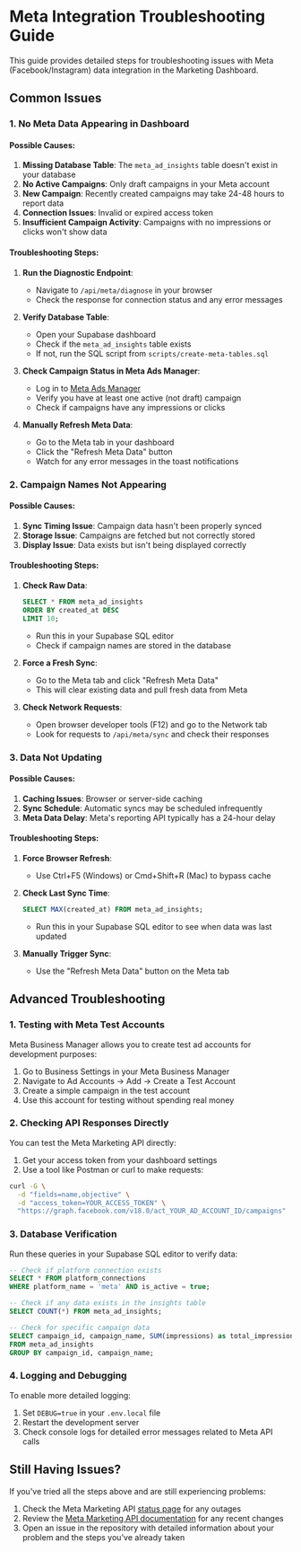 # Meta Integration Troubleshooting Guide

This guide provides detailed steps for troubleshooting issues with Meta (Facebook/Instagram) data integration in the Marketing Dashboard.

## Common Issues

### 1. No Meta Data Appearing in Dashboard

#### Possible Causes:

1. **Missing Database Table**: The `meta_ad_insights` table doesn't exist in your database
2. **No Active Campaigns**: Only draft campaigns in your Meta account
3. **New Campaign**: Recently created campaigns may take 24-48 hours to report data
4. **Connection Issues**: Invalid or expired access token
5. **Insufficient Campaign Activity**: Campaigns with no impressions or clicks won't show data

#### Troubleshooting Steps:

1. **Run the Diagnostic Endpoint**:
   - Navigate to `/api/meta/diagnose` in your browser
   - Check the response for connection status and any error messages

2. **Verify Database Table**:
   - Open your Supabase dashboard
   - Check if the `meta_ad_insights` table exists
   - If not, run the SQL script from `scripts/create-meta-tables.sql`

3. **Check Campaign Status in Meta Ads Manager**:
   - Log in to [Meta Ads Manager](https://business.facebook.com/adsmanager/)
   - Verify you have at least one active (not draft) campaign
   - Check if campaigns have any impressions or clicks

4. **Manually Refresh Meta Data**:
   - Go to the Meta tab in your dashboard
   - Click the "Refresh Meta Data" button
   - Watch for any error messages in the toast notifications

### 2. Campaign Names Not Appearing

#### Possible Causes:

1. **Sync Timing Issue**: Campaign data hasn't been properly synced
2. **Storage Issue**: Campaigns are fetched but not correctly stored
3. **Display Issue**: Data exists but isn't being displayed correctly

#### Troubleshooting Steps:

1. **Check Raw Data**:
   ```sql
   SELECT * FROM meta_ad_insights 
   ORDER BY created_at DESC 
   LIMIT 10;
   ```
   - Run this in your Supabase SQL editor
   - Check if campaign names are stored in the database

2. **Force a Fresh Sync**:
   - Go to the Meta tab and click "Refresh Meta Data"
   - This will clear existing data and pull fresh data from Meta

3. **Check Network Requests**:
   - Open browser developer tools (F12) and go to the Network tab
   - Look for requests to `/api/meta/sync` and check their responses

### 3. Data Not Updating

#### Possible Causes:

1. **Caching Issues**: Browser or server-side caching
2. **Sync Schedule**: Automatic syncs may be scheduled infrequently
3. **Meta Data Delay**: Meta's reporting API typically has a 24-hour delay

#### Troubleshooting Steps:

1. **Force Browser Refresh**:
   - Use Ctrl+F5 (Windows) or Cmd+Shift+R (Mac) to bypass cache

2. **Check Last Sync Time**:
   ```sql
   SELECT MAX(created_at) FROM meta_ad_insights;
   ```
   - Run this in your Supabase SQL editor to see when data was last updated

3. **Manually Trigger Sync**:
   - Use the "Refresh Meta Data" button on the Meta tab

## Advanced Troubleshooting

### 1. Testing with Meta Test Accounts

Meta Business Manager allows you to create test ad accounts for development purposes:

1. Go to Business Settings in your Meta Business Manager
2. Navigate to Ad Accounts → Add → Create a Test Account
3. Create a simple campaign in the test account
4. Use this account for testing without spending real money

### 2. Checking API Responses Directly

You can test the Meta Marketing API directly:

1. Get your access token from your dashboard settings
2. Use a tool like Postman or curl to make requests:

```bash
curl -G \
  -d "fields=name,objective" \
  -d "access_token=YOUR_ACCESS_TOKEN" \
  "https://graph.facebook.com/v18.0/act_YOUR_AD_ACCOUNT_ID/campaigns"
```

### 3. Database Verification

Run these queries in your Supabase SQL editor to verify data:

```sql
-- Check if platform connection exists
SELECT * FROM platform_connections 
WHERE platform_name = 'meta' AND is_active = true;

-- Check if any data exists in the insights table
SELECT COUNT(*) FROM meta_ad_insights;

-- Check for specific campaign data
SELECT campaign_id, campaign_name, SUM(impressions) as total_impressions, SUM(clicks) as total_clicks
FROM meta_ad_insights
GROUP BY campaign_id, campaign_name;
```

### 4. Logging and Debugging

To enable more detailed logging:

1. Set `DEBUG=true` in your `.env.local` file
2. Restart the development server
3. Check console logs for detailed error messages related to Meta API calls

## Still Having Issues?

If you've tried all the steps above and are still experiencing problems:

1. Check the Meta Marketing API [status page](https://developers.facebook.com/status/dashboard/) for any outages
2. Review the [Meta Marketing API documentation](https://developers.facebook.com/docs/marketing-apis/) for any recent changes
3. Open an issue in the repository with detailed information about your problem and the steps you've already taken 